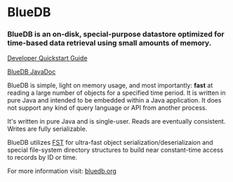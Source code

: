 # BlueDB

### BlueDB is an on-disk, special-purpose datastore optimized for time-based data retrieval using small amounts of memory.

[Developer Quickstart Guide](https://www.bluedb.org/quick-start.html)

[BlueDB JavaDoc](https://bluedb.github.io/BlueDB)

BlueDB is simple, light on memory usage, and most importantly: __fast__ at reading a large number of objects for a specified time period.  It is written in pure Java and intended to be embedded within a Java application.  It does not support any kind of query language or API from another process.

It's written in pure Java and is single-user.  Reads are eventually consistent.  Writes are fully serializable.

BlueDB utilizes [FST](https://github.com/RuedigerMoeller/fast-serialization "FST Home") for ultra-fast object serialization/deserializaion and special file-system directory structures to build near constant-time access to records by ID or time. 

For more information visit: [bluedb.org](http://bluedb.org)

